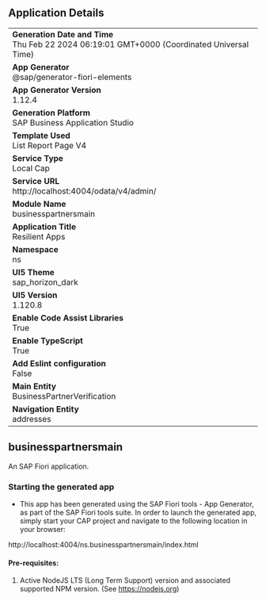 ## Application Details
|               |
| ------------- |
|**Generation Date and Time**<br>Thu Feb 22 2024 06:19:01 GMT+0000 (Coordinated Universal Time)|
|**App Generator**<br>@sap/generator-fiori-elements|
|**App Generator Version**<br>1.12.4|
|**Generation Platform**<br>SAP Business Application Studio|
|**Template Used**<br>List Report Page V4|
|**Service Type**<br>Local Cap|
|**Service URL**<br>http://localhost:4004/odata/v4/admin/
|**Module Name**<br>businesspartnersmain|
|**Application Title**<br>Resilient Apps|
|**Namespace**<br>ns|
|**UI5 Theme**<br>sap_horizon_dark|
|**UI5 Version**<br>1.120.8|
|**Enable Code Assist Libraries**<br>True|
|**Enable TypeScript**<br>True|
|**Add Eslint configuration**<br>False|
|**Main Entity**<br>BusinessPartnerVerification|
|**Navigation Entity**<br>addresses|

## businesspartnersmain

An SAP Fiori application.

### Starting the generated app

-   This app has been generated using the SAP Fiori tools - App Generator, as part of the SAP Fiori tools suite.  In order to launch the generated app, simply start your CAP project and navigate to the following location in your browser:

http://localhost:4004/ns.businesspartnersmain/index.html

#### Pre-requisites:

1. Active NodeJS LTS (Long Term Support) version and associated supported NPM version.  (See https://nodejs.org)



